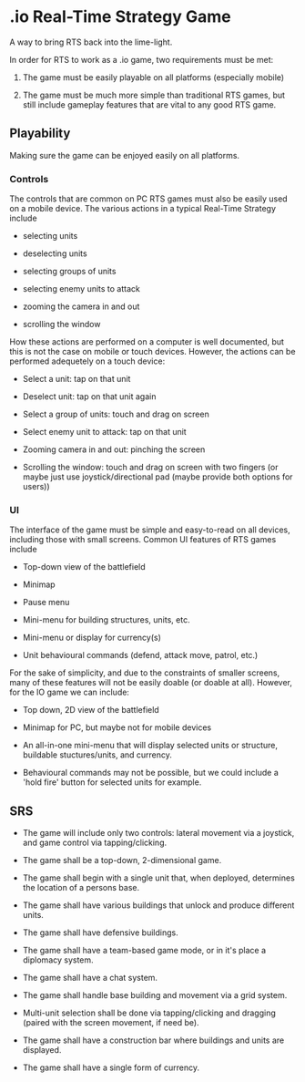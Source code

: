 # .io Real-Time Strategy Game

A way to bring RTS back into the lime-light.

In order for RTS to work as a .io game, two requirements must be met:

1. The game must be easily playable on all platforms (especially mobile)

2. The game must be much more simple than traditional RTS games, but still include gameplay features that are vital to any good RTS game.

## Playability

Making sure the game can be enjoyed easily on all platforms.

### Controls

The controls that are common on PC RTS games must also be easily used on a mobile device. The various actions in a typical Real-Time Strategy include

- selecting units

- deselecting units

- selecting groups of units

- selecting enemy units to attack

- zooming the camera in and out

- scrolling the window

How these actions are performed on a computer is well documented, but this is not the case on mobile or touch devices. However, the actions can be performed adequetely on a touch device:

- Select a unit: tap on that unit

- Deselect unit: tap on that unit again

- Select a group of units: touch and drag on screen

- Select enemy unit to attack: tap on that unit

- Zooming camera in and out: pinching the screen

- Scrolling the window: touch and drag on screen with two fingers (or maybe just use joystick/directional pad (maybe provide both options for users))

### UI

The interface of the game must be simple and easy-to-read on all devices, including those with small screens. Common UI features of RTS games include

- Top-down view of the battlefield

- Minimap

- Pause menu

- Mini-menu for building structures, units, etc.

- Mini-menu or display for currency(s)

- Unit behavioural commands (defend, attack move, patrol, etc.)

For the sake of simplicity, and due to the constraints of smaller screens, many of these features will not be easily doable (or doable at all). However, for the IO game we can include:

- Top down, 2D view of the battlefield

- Minimap for PC, but maybe not for mobile devices

- An all-in-one mini-menu that will display selected units or structure, buildable stuctures/units, and currency.

- Behavioural commands may not be possible, but we could include a 'hold fire' button for selected units for example.

## SRS

* The game will include only two controls: lateral movement via a joystick, and game control via tapping/clicking.

* The game shall be a top-down, 2-dimensional game.

* The game shall begin with a single unit that, when deployed, determines the location of a persons base.

* The game shall have various buildings that unlock and produce different units.

* The game shall have defensive buildings.

* The game shall have a team-based game mode, or in it's place a diplomacy system.

* The game shall have a chat system.

* The game shall handle base building and movement via a grid system.

* Multi-unit selection shall be done via tapping/clicking and dragging (paired with the screen movement, if need be).

* The game shall have a construction bar where buildings and units are displayed.

* The game shall have a single form of currency.
